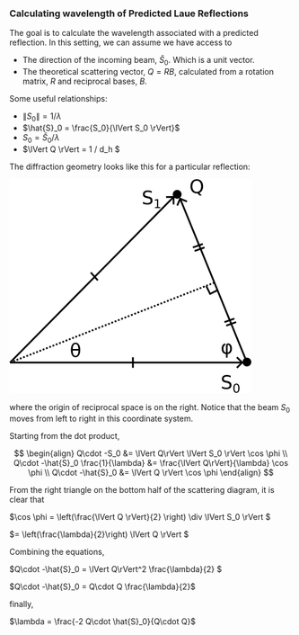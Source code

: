 ### Calculating wavelength of Predicted Laue Reflections
The goal is to calculate the wavelength associated with a predicted reflection. 
In this setting, we can assume we have access to 
 - The direction of the incoming beam, $\hat {S}_0$. Which is a unit vector. 
 - The theoretical scattering vector, $Q=RB$, calculated from a rotation matrix, $R$ and reciprocal bases, $B$. 

Some useful relationships:
 - $\lVert S_0 \rVert = 1 / \lambda$
 - $\hat{S}_0 = \frac{S_0}{\lVert S_0 \rVert}$
 - $S_0 = \hat{S}_0 / \lambda$
 - $\lVert Q \rVert = 1 / d_h $

The diffraction geometry looks like this for a particular reflection:

![scattering diagram](./scattering_diagram.png)

where the origin of reciprocal space is on the right. Notice that the beam $S_0$ moves from left to right in this coordinate system. 

Starting from the dot product,

$$
\begin{align}
Q\cdot -S_0 &= \lVert Q\rVert \lVert S_0 \rVert \cos \phi  \\
Q\cdot -\hat{S}_0 \frac{1}{\lambda} &= \frac{\lVert Q\rVert}{\lambda}  \cos \phi   \\
Q\cdot -\hat{S}_0  &= \lVert Q \rVert \cos \phi 
\end{align}
$$

From the right triangle on the bottom half of the scattering diagram, it is clear that 

$\cos \phi = \left(\frac{\lVert Q \rVert}{2} \right) \div  \lVert S_0 \rVert $

$= \left(\frac{\lambda}{2}\right) \lVert Q \rVert $

Combining the equations,

$Q\cdot -\hat{S}_0 = \lVert Q\rVert^2 \frac{\lambda}{2} $

$Q\cdot -\hat{S}_0 = Q\cdot Q \frac{\lambda}{2}$

finally,

$\lambda = \frac{-2 Q\cdot \hat{S}_0}{Q\cdot Q}$
